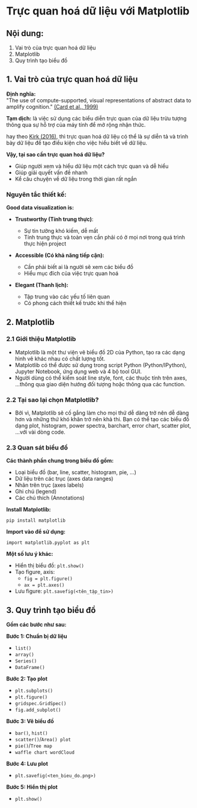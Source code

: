 # Trực quan hoá dữ liệu với Matplotlib

## Nội dung:
1. Vai trò của trực quan hoá dữ liệu
2. Matplotlib
3. Quy trình tạo biểu đồ

## 1. Vai trò của trực quan hoá dữ liệu
**Định nghĩa:**  
"The use of compute-supported, visual representations of abstract data to amplify cognition." [(Card et al., 1999)](https://books.google.com.vn/books?hl=vi&lr=&id=wdh2gqWfQmgC&oi=fnd&pg=PR13&dq=Card+et+al.,+1999&ots=ooFE8vnNJv&sig=OSs6IKYX3nzWRAn_hVsS_rwPpPc&redir_esc=y#v=onepage&q=Card%20et%20al.%2C%201999&f=false)

**Tạm dịch:** là việc sử dụng các biểu diễn trực quan của dữ liệu trừu tượng thông qua sự hỗ trợ của máy tính để mở rộng nhận thức.

hay theo [Kirk (2016)](https://books.google.com.vn/books?hl=vi&lr=&id=wNpsDAAAQBAJ&oi=fnd&pg=PP1&dq=Kirk+(2016)&ots=AGw31mDjg5&sig=FmYDQTTO7RiapRygr5uns2B2hnY&redir_esc=y#v=onepage&q=Kirk%20(2016)&f=false), thì trực quan hoá dữ liệu có thể là sự diễn tả và trình bày dữ liệu để tạo điều kiện cho việc hiểu biết về dữ liệu.

**Vậy, tại sao cần trực quan hoá dữ liệu?**
+ Giúp người xem và hiểu dữ liệu một cách trực quan và dễ hiểu
+ Giúp giải quyết vấn đề nhanh
+ Kể câu chuyện về dữ liệu trong thời gian rất ngắn

### Nguyên tắc thiết kế:
**Good data visualization is:**
+ **Trustworthy (Tính trung thực)**: 
    + Sự tin tưởng khó kiếm, dễ mất
    + Tính trung thực và toàn vẹn cần phải có ở mọi nơi trong quá trình thực hiện project
    
+ **Accessible (Có khả năng tiếp cận):**
    + Cần phải biết ai là người sẽ xem các biểu đồ
    + Hiểu mục đích của việc trực quan hoá
    
+ **Elegant (Thanh lịch):**
    + Tập trung vào các yếu tố liên quan
    + Có phong cách thiết kế trước khi thể hiện

## 2. Matplotlib
### 2.1 Giới thiệu Matplotlib
+ Matplotlib là một thư viện vẽ biểu đồ 2D của Python, tạo ra các dạng hình vẽ khác nhau có chất lượng tốt.
+ Matplotlib có thể được sử dụng trong script Python (Python/IPython), Jupyter Notebook, ứng dụng web và 4 bộ tool GUI.
+ Người dùng có thể kiểm soát line style, font, các thuộc tính trên axes, ...thông qua giao diện hướng đối tượng hoặc thông qua các function.

### 2.2 Tại sao lại chọn Matplotlib?
+ Bởi vì, Matplotlib sẽ cố gắng làm cho mọi thứ dễ dàng trở nên dễ dàng hơn và những thứ khó khăn trở nên khả thi. Bạn có thể tạo các biểu đồ dạng plot, histogram, power spectra, barchart, error chart, scatter plot, ...với vài dòng code.

### 2.3 Quan sát biểu đồ
**Các thành phần chung trong biểu đồ gồm:**
+ Loại biểu đồ (bar, line, scatter, histogram, pie, ...)
+ Dữ liệu trên các trục (axes data ranges)
+ Nhãn trên trục (axes labels)
+ Ghi chú (legend)
+ Các chú thích (Annotations)

**Install Matplotlib:**  

`pip install matplotlib`

**Import vào để sử dụng:**

`import matplotlib.pyplot as plt`

**Một số lưu ý khác:**
+ Hiển thị biểu đồ: `plt.show()`
+ Tạo figure, axis:
    + `fig = plt.figure()`
    + `ax = plt.axes() `
+ Lưu figure: `plt.savefig(<tên_tập_tin>)`

## 3. Quy trình tạo biểu đồ
**Gồm các bước như sau:**  

**Bước 1: Chuẩn bị dữ liệu**
+ `list()`
+ `array()`
+ `Series()`
+ `DataFrame()`

**Bước 2: Tạo plot**
+ `plt.subplots()`
+ `plt.figure()`
+ `gridspec.GridSpec()`
+ `fig.add_subplot()`

**Bước 3: Vẽ biểu đồ**
+ `bar()`, `hist()`
+ `scatter()`/`Area() plot`
+ `pie()`/`Tree map`
+ `waffle chart wordCloud`

**Bước 4: Lưu plot**
+ `plt.savefig(<ten_bieu_do.png>)`

**Bước 5: Hiển thị plot**
+ `plt.show()`
